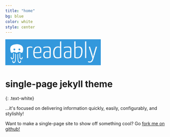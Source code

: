 ```yaml
---
title: "home"
bg: blue
color: white
style: center
---
```


<img src='img/readably_logo_whbl.jpg' width="300">


# single-page jekyll theme
{: .text-white}


…it's focused on delivering information quickly, easily, configurably, and stylishly!

Want to make a single-page site to show off something cool? Go [fork me on github!](https://github.com/t413/SinglePaged)


